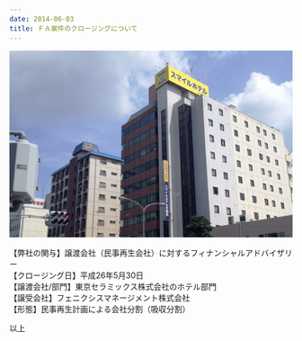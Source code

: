 ```yaml
---
date: 2014-06-03
title: ＦＡ案件のクロージングについて
---
```



![](/images/uploads/info20140603fa.png)

【弊社の関与】譲渡会社（民事再生会社）に対するフィナンシャルアドバイザリー  
【クロージング日】平成26年5月30日  
【譲渡会社/部門】東京セラミックス株式会社のホテル部門  
【譲受会社】フェニクシスマネージメント株式会社  
【形態】民事再生計画による会社分割（吸収分割）

以上
